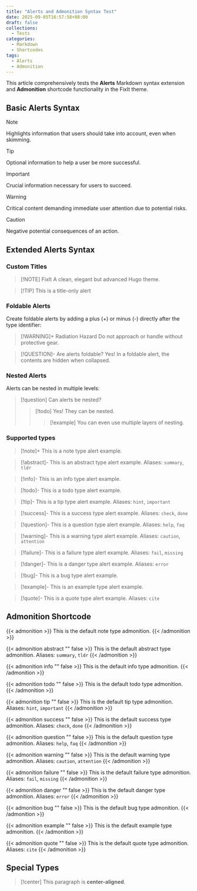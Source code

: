 ```yaml
---
title: "Alerts and Admonition Syntax Test"
date: 2025-09-05T16:57:58+08:00
draft: false
collections:
  - Tests
categories:
  - Markdown
  - Shortcodes
tags:
  - Alerts
  - Admonition
---
```


This article comprehensively tests the **Alerts** Markdown syntax extension and **Admonition** shortcode functionality in the FixIt theme.

<!--more-->

## Basic Alerts Syntax

> [!NOTE]
> Highlights information that users should take into account, even when skimming.

> [!TIP]
> Optional information to help a user be more successful.

> [!IMPORTANT]
> Crucial information necessary for users to succeed.

> [!WARNING]
> Critical content demanding immediate user attention due to potential risks.

> [!CAUTION]
> Negative potential consequences of an action.

## Extended Alerts Syntax

### Custom Titles

> [!NOTE] FixIt
> A clean, elegant but advanced Hugo theme.

> [!TIP] This is a title-only alert

### Foldable Alerts

Create foldable alerts by adding a plus (+) or minus (-) directly after the type identifier:

> [!WARNING]+ Radiation Hazard
> Do not approach or handle without protective gear.

> [!QUESTION]- Are alerts foldable?
> Yes! In a foldable alert, the contents are hidden when collapsed.

### Nested Alerts

Alerts can be nested in multiple levels:

> [!question] Can alerts be nested?
> > [!todo] Yes! They can be nested.
> > > [!example] You can even use multiple layers of nesting.

### Supported types

> [!note]+
> This is a note type alert example.

> [!abstract]-
> This is an abstract type alert example. Aliases: `summary`, `tldr`

> [!info]-
> This is an info type alert example.

> [!todo]-
> This is a todo type alert example.

> [!tip]-
> This is a tip type alert example. Aliases: `hint`, `important`

> [!success]-
> This is a success type alert example. Aliases: `check`, `done`

> [!question]-
> This is a question type alert example. Aliases: `help`, `faq`

> [!warning]-
> This is a warning type alert example. Aliases: `caution`, `attention`

> [!failure]-
> This is a failure type alert example. Aliases: `fail`, `missing`

> [!danger]-
> This is a danger type alert example. Aliases: `error`

> [!bug]-
> This is a bug type alert example.

> [!example]-
> This is an example type alert example.

> [!quote]-
> This is a quote type alert example. Aliases: `cite`

## Admonition Shortcode

{{< admonition >}}
This is the default note type admonition.
{{< /admonition >}}

{{< admonition abstract "" false  >}}
This is the default abstract type admonition. Aliases: `summary`, `tldr`
{{< /admonition >}}

{{< admonition info "" false >}}
This is the default info type admonition.
{{< /admonition >}}

{{< admonition todo "" false >}}
This is the default todo type admonition.
{{< /admonition >}}

{{< admonition tip "" false >}}
This is the default tip type admonition. Aliases: `hint`, `important`
{{< /admonition >}}

{{< admonition success "" false >}}
This is the default success type admonition. Aliases: `check`, `done`
{{< /admonition >}}

{{< admonition question "" false >}}
This is the default question type admonition. Aliases: `help`, `faq`
{{< /admonition >}}

{{< admonition warning "" false >}}
This is the default warning type admonition. Aliases: `caution`, `attention`
{{< /admonition >}}

{{< admonition failure "" false >}}
This is the default failure type admonition. Aliases: `fail`, `missing`
{{< /admonition >}}

{{< admonition danger "" false >}}
This is the default danger type admonition. Aliases: `error`
{{< /admonition >}}

{{< admonition bug "" false >}}
This is the default bug type admonition.
{{< /admonition >}}

{{< admonition example "" false >}}
This is the default example type admonition.
{{< /admonition >}}

{{< admonition quote "" false >}}
This is the default quote type admonition. Aliases: `cite`
{{< /admonition >}}

## Special Types

> [!center]
> This paragraph is **center-aligned**.
